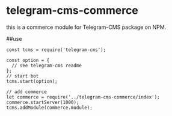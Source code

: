 # telegram-cms-commerce
this is a commerce module for Telegram-CMS package on NPM.

##use
```
const tcms = require('telegram-cms');

const option = {
  // see telegram-cms readme
};
// start bot
tcms.start(option);

// add commerce
let commerce = require('../telegram-cms-commerce/index');
commerce.startServer(1000);
tcms.addModule(commerce.module);
```
